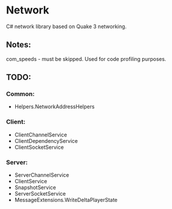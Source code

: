 # Network
C# network library based on Quake 3 networking.

## Notes:
com_speeds - must be skipped. Used for code profiling purposes.

## TODO:

### Common:
- Helpers.NetworkAddressHelpers

### Client:
- ClientChannelService
- ClientDependencyService
- ClientSocketService

### Server:
- ServerChannelService
- ClientService
- SnapshotService
- ServerSocketService
- MessageExtensions.WriteDeltaPlayerState